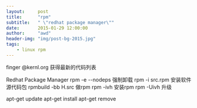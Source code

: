 ```yaml
---
layout:     post
title:      "rpm"
subtitle:   " \"redhat package manager\""
date:       2015-01-29 12:00:00
author:     "awd"
header-img: "img/post-bg-2015.jpg"
tags:
    - linux rpm
---
```


finger @kernl.org			获得最新的代码列表


Redhat Package Manager 
rpm -e --nodeps 			强制卸载
rpm -i src.rpm  			安装软件源代码包
rpmbuild -bb H.src			做rpm
rpm -ivh					安装rpm
rpm -Uivh					升级



apt-get update
apt-get install 
apt-get remove
